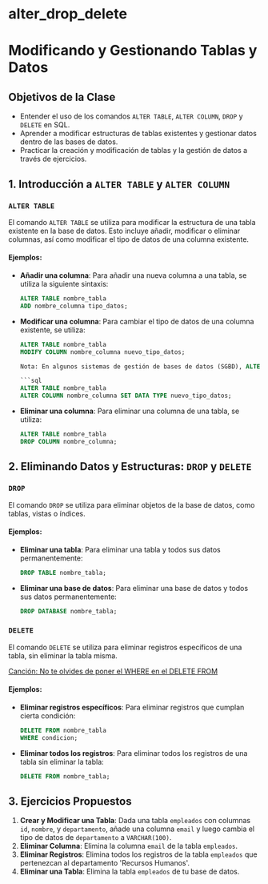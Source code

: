 # alter_drop_delete

# Modificando y Gestionando Tablas y Datos

## Objetivos de la Clase

- Entender el uso de los comandos `ALTER TABLE`, `ALTER COLUMN`, `DROP` y `DELETE` en SQL.
- Aprender a modificar estructuras de tablas existentes y gestionar datos dentro de las bases de datos.
- Practicar la creación y modificación de tablas y la gestión de datos a través de ejercicios.

## 1. Introducción a `ALTER TABLE` y `ALTER COLUMN`

### `ALTER TABLE`

El comando `ALTER TABLE` se utiliza para modificar la estructura de una tabla existente en la base de datos. Esto incluye añadir, modificar o eliminar columnas, así como modificar el tipo de datos de una columna existente.

#### Ejemplos:

- **Añadir una columna**: Para añadir una nueva columna a una tabla, se utiliza la siguiente sintaxis:

  ```sql
  ALTER TABLE nombre_tabla
  ADD nombre_columna tipo_datos;


- **Modificar una columna**: Para cambiar el tipo de datos de una columna existente, se utiliza:

   ```sql
  ALTER TABLE nombre_tabla
  MODIFY COLUMN nombre_columna nuevo_tipo_datos;

  Nota: En algunos sistemas de gestión de bases de datos (SGBD), ALTER COLUMN se utiliza específicamente para cambiar el tipo de datos o las restricciones de una columna existente. La sintaxis puede variar según el SGBD.

  ```sql
  ALTER TABLE nombre_tabla
  ALTER COLUMN nombre_columna SET DATA TYPE nuevo_tipo_datos;
  ```
   
- **Eliminar una columna**: Para eliminar una columna de una tabla, se utiliza:

  ```sql
  ALTER TABLE nombre_tabla
  DROP COLUMN nombre_columna;

## 2. Eliminando Datos y Estructuras: `DROP` y `DELETE`

### `DROP`

El comando `DROP` se utiliza para eliminar objetos de la base de datos, como tablas, vistas o índices.

#### Ejemplos:

- **Eliminar una tabla**: Para eliminar una tabla y todos sus datos permanentemente:

  ```sql
  DROP TABLE nombre_tabla;

- **Eliminar una base de datos**: Para eliminar una base de datos y todos sus datos permanentemente:

  ```sql
  DROP DATABASE nombre_tabla;

### `DELETE`

El comando `DELETE` se utiliza para eliminar registros específicos de una tabla, sin eliminar la tabla misma.

[Canción: No te olvides de poner el WHERE en el DELETE FROM](https://www.youtube.com/watch?v=i_cVJgIz_Cs)

#### Ejemplos:

- **Eliminar registros específicos**: Para eliminar registros que cumplan cierta condición:

  ```sql
  DELETE FROM nombre_tabla
  WHERE condicion;
  ```

- **Eliminar todos los registros**: Para eliminar todos los registros de una tabla sin eliminar la tabla:

  ```sql
  DELETE FROM nombre_tabla;

## 3. Ejercicios Propuestos

1. **Crear y Modificar una Tabla**: Dada una tabla `empleados` con columnas `id`, `nombre`, y `departamento`, añade una columna `email` y luego cambia el tipo de datos de `departamento` a `VARCHAR(100)`.
2. **Eliminar Columna**: Elimina la columna `email` de la tabla `empleados`.
3. **Eliminar Registros**: Elimina todos los registros de la tabla `empleados` que pertenezcan al departamento 'Recursos Humanos'.
4. **Eliminar una Tabla**: Elimina la tabla `empleados` de tu base de datos.
  
